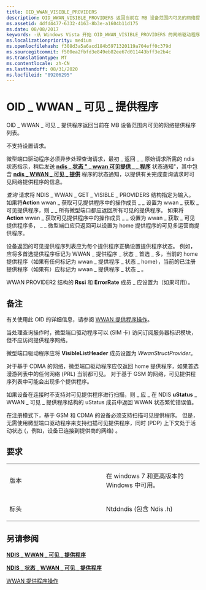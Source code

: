 ```yaml
---
title: OID_WWAN_VISIBLE_PROVIDERS
description: OID_WWAN_VISIBLE_PROVIDERS 返回当前在 MB 设备范围内可见的网络提供程序列表。
ms.assetid: 4dfd4477-6332-4163-8b3e-a1604b11d175
ms.date: 08/08/2017
keywords: -从 Windows Vista 开始 OID_WWAN_VISIBLE_PROVIDERS 的网络驱动程序
ms.localizationpriority: medium
ms.openlocfilehash: f308d3a5a6acd184b5971320119a704eff0c379d
ms.sourcegitcommit: f500ea2fbfd3e849eb82ee67d011443bff3e2b4c
ms.translationtype: MT
ms.contentlocale: zh-CN
ms.lasthandoff: 08/31/2020
ms.locfileid: "89206295"
---
```

# <a name="oid_wwan_visible_providers"></a>OID \_ WWAN \_ 可见 \_ 提供程序


OID \_ WWAN \_ 可见 \_ 提供程序返回当前在 MB 设备范围内可见的网络提供程序列表。

不支持设置请求。

微型端口驱动程序必须异步处理查询请求，最初 \_ 返回 \_ \_ 原始请求所需的 ndis 状态指示，稍后发送 [**ndis \_ 状态 " \_ wwan 可见提供 \_ \_ 程序**](ndis-status-wwan-visible-providers.md) 状态通知"，其中包含 [**ndis \_ WWAN \_ 可见 \_ 提供**](/windows-hardware/drivers/ddi/ndiswwan/ns-ndiswwan-_ndis_wwan_visible_providers) 程序的状态通知，以提供有关完成查询请求时可见网络提供程序的信息。

*查询* 请求将 NDIS \_ WWAN \_ GET \_ VISIBLE \_ PROVIDERS 结构指定为输入。 如果将**Action** wwan \_ 获取可见提供程序中的操作成员 \_ \_ 设置为 wwan \_ 获取 \_ 可见提供程序，则 \_ \_ 所有微型端口都应返回所有可见的提供程序。 如果将**Action** wwan \_ 获取可见提供程序中的操作成员 \_ \_ 设置为 wwan \_ 获取 \_ 可见提供程序多， \_ \_ 微型端口应只返回可以设置为 home 提供程序的可见多运营商提供程序。

设备返回的可见提供程序列表应为每个提供程序正确设置提供程序状态。 例如，应将多首选提供程序标记为 WWAN \_ 提供程序 \_ 状态 \_ 首选 \_ 多，当前的 home 提供程序（如果有任何标记为 wwan \_ 提供程序 \_ 状态 \_ home），当前的已注册提供程序（如果有）应标记为 wwan \_ 提供程序 \_ 状态 \_ 。

WWAN PROVIDER2 结构的 **Rssi** 和 **ErrorRate** 成员 \_ 应设置为（如果可用）。

<a name="remarks"></a>备注
-------

有关使用此 OID 的详细信息，请参阅 [WWAN 提供程序操作](./mb-provider-operations.md)。

当处理查询操作时，微型端口驱动程序可以 (SIM 卡) 访问订阅服务器标识模块，但不应访问提供程序网络。

微型端口驱动程序应将 **VisibleListHeader** 成员设置为 *WwanStructProvider*。

对于基于 CDMA 的网络，微型端口驱动程序应仅返回 home 提供程序，如果首选漫游列表中的任何网络 (PRL) 当前都可见。 对于基于 GSM 的网络，可见提供程序列表中可能会出现多个提供程序。

如果设备在连接时不支持对可见提供程序进行扫描，则 \_ 应 \_ 在 NDIS **uStatus** \_ WWAN \_ 可见 \_ 提供程序结构的 uStatus 成员中返回 WWAN 状态繁忙错误值。

在注册模式下，基于 GSM 和 CDMA 的设备必须支持扫描可见提供程序。 但是，无需使用微型端口驱动程序来支持扫描可见提供程序，同时 (PDP) 上下文处于活动状态 (，例如，设备已连接到提供商的网络) 。

<a name="requirements"></a>要求
------------

<table>
<colgroup>
<col width="50%" />
<col width="50%" />
</colgroup>
<tbody>
<tr class="odd">
<td><p>版本</p></td>
<td><p>在 windows 7 和更高版本的 Windows 中可用。</p></td>
</tr>
<tr class="even">
<td><p>标头</p></td>
<td>Ntddndis (包含 Ndis .h) </td>
</tr>
</tbody>
</table>

## <a name="see-also"></a>另请参阅


[**NDIS \_ WWAN \_ 可见 \_ 提供程序**](/windows-hardware/drivers/ddi/ndiswwan/ns-ndiswwan-_ndis_wwan_visible_providers)

[**NDIS \_ 状态 \_ WWAN \_ 可见 \_ 提供程序**](ndis-status-wwan-visible-providers.md)

[WWAN 提供程序操作](./mb-provider-operations.md)

 

